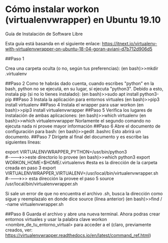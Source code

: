 # Cómo instalar workon (virtualenvwrapper) en Ubuntu 19.10
Guía de Instalación de Software Libre

Esta guía está basanda en el siguiente enlace: https://itnext.io/virtualenv-with-virtualenvwrapper-on-ubuntu-18-04-goran-aviani-d7b712d906d5


##Paso 1

Crea una carpeta oculta (o no, según tus preferencias):
(en bash)>>mkdir .virtualenv


##Paso 2
Como te habrás dado cuenta, cuando escribes "python" en la bash, python no se ejecutá, en su lugar, sí ejecuta "python3". Debido a esto, instala pip (si no lo tienes instalado):
(en bash)>>sudo apt install python3-pip
##Paso 3
Instala la aplicación para entornos virtuales
(en bash)>>pip3 install virtualenv
##Paso 4
Instala el wrapper para usar workon
(en bash)>>pip3 install virtualenvwrapper
##Paso 5
Verifica los lugares de instalación de ambas aplicaciones:
(en bash)>>which virtualenv
(en bash)>>which virtualenvwrapper 
Norlamente el segundo comando no ejecuta nada ni provee mayor información
##Paso 6
Abre el documento de configuración para bash:
(en bash)>>gedit .bashrc
Esto abrirá un documento.
##Paso 7
Dirígete al final del documento y es escribe las siguientes líneas:

export VIRTUALENVWRAPPER_PYTHON=/usr/bin/python3         
#---->>>este directorio lo provee (en bash)>>which python3
export WORKON_HOME=$HOME/.virtualenvs
#esta es la dirección de la carpeta creada en paso 3
export VIRTUALENVWRAPPER_VIRTUALENV=/usr/local/bin/virtualenvwrapper.sh   
#---->>> esta dirección la provee el paso 5
source /usr/local/bin/virtualenvwrapper.sh 


Si sale un error de que no encuentra el archivo .sh, busca la dirección como sigue y reemplazalo en donde dice source (línea anterior)
(en bash)>>find / -name virtualenvwrapper.sh

##Paso 8
Guarda el archivo y abre una nueva terminal. Ahora podras crear entornos virtuales y usar la palabra clave workon <nombre_de_tu_entorno_virtual> para acceder a el (claro, previamente creados, ver: https://virtualenvwrapper.readthedocs.io/en/latest/command_ref.html)

